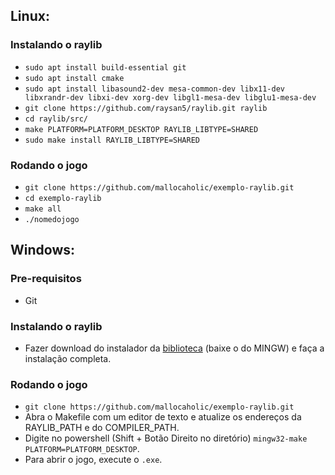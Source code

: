 
## Linux:
### Instalando o raylib

- `sudo apt install build-essential git`
- `sudo apt install cmake`
- `sudo apt install libasound2-dev mesa-common-dev libx11-dev libxrandr-dev libxi-dev xorg-dev libgl1-mesa-dev libglu1-mesa-dev`
- `git clone https://github.com/raysan5/raylib.git raylib`
- `cd raylib/src/`
- `make PLATFORM=PLATFORM_DESKTOP RAYLIB_LIBTYPE=SHARED`
- `sudo make install RAYLIB_LIBTYPE=SHARED`
### Rodando o jogo

- `git clone https://github.com/mallocaholic/exemplo-raylib.git`
- `cd exemplo-raylib`
- `make all` 
- `./nomedojogo`

## Windows:

### Pre-requisitos

* Git

### Instalando o raylib

- Fazer download do instalador da [biblioteca](https://raysan5.itch.io/raylib/purchase?popup=1) (baixe o do MINGW) e faça a instalação completa. 

### Rodando o jogo

- `git clone https://github.com/mallocaholic/exemplo-raylib.git`
- Abra o Makefile com um editor de texto e atualize os endereços da RAYLIB_PATH e do COMPILER_PATH.
- Digite no powershell (Shift + Botão Direito no diretório)  `mingw32-make PLATFORM=PLATFORM_DESKTOP`.
- Para abrir o jogo, execute o `.exe`.